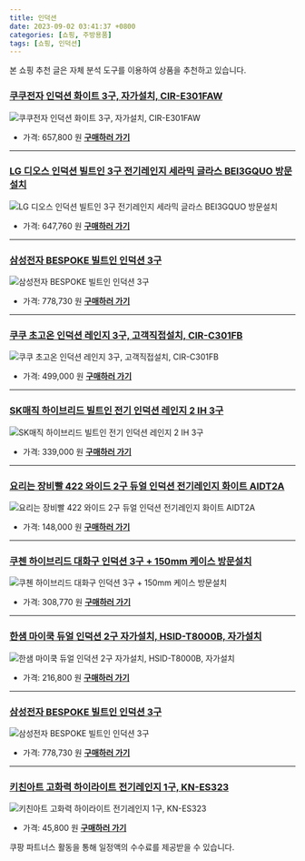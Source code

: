 ```yaml
---
title: 인덕션
date: 2023-09-02 03:41:37 +0800
categories: [쇼핑, 주방용품]
tags: [쇼핑, 인덕션]
---
```

본 쇼핑 추천 글은 자체 분석 도구를 이용하여 상품을 추천하고 있습니다.
### [쿠쿠전자 인덕션 화이트 3구, 자가설치, CIR-E301FAW](https://link.coupang.com/re/AFFSDP?lptag=AF1030537&pageKey=6636537595&itemId=15291270391&vendorItemId=82511686661&traceid=V0-153-a8b9de14131158d9&clickBeacon=VRVYWxcoBhMizAbfVT3DyisJQ0vBfae%2BZRQuknEATw5%2FNMbz%2FmaSy%2FxQFgQ8Id1x%2BW7DR1j%2FuGkn4%2BEVDnC2sSCw8scXFza0ugHPFdixhnp%2FgoMWg6UqFo2l%2BdNe8R6DkEx3wzT7E3nPHB1ph6tmgUhJ%2FrHoItDono91CToa2Q19O9%2B8Eir2Y74fW1fLo9vojfBIOXvjoRctDw9KecezeNsYcx6ci6E4tfrA82JndrtHo4%2FMbx%2FXuJqgUhVHlCjvz04mvzYEtF4GSHtIGJpfYu9Qs7Cf0DoQlrX6S%2Fb%2FUq9TYA4SJKCiSJ6Qez4QoLerEueCB%2BO1MzszcRd3tMlG9ckD0JDM5p1FrQtgMRWmv1hRNqvZEpwLq0VqANYETpuH4B30zbVVY7RIf6sc%2BDfrwxGOKeCL%2BqTzQ0jp34rdtsdWLc6bUh7grPotFEHech1USOsag41hYufMoLlklFCeo2e%2FgW98ev5iZ2EgnCEdtCXJ2aS3axML68lMRPPlExVFsmJd6zFqXC%2FUkB1UeGto4QY1Z%2BhDM6rmVBI4OOMLsFqOYnE3R3lifVvssUo69wG9gBNqC7ZXAwPGUrrgj3Bh8jAomAc%2FO3ECVYvYnUb86b029BK%2FQO0ZvNSrSufaq7tnEZ8uOPqkG%2FimHBQChT3Y9LQ26FOsF%2Fxy8odjkcYCFZ2p0mGpXEAEs%2BwnTTfmDHrJmtuj37NmjrDObDXeJOlMogJyy50CZGNHyXZKigM9cXcbGnL9%2FTvjP%2FC7Pp6EyFCJRklK%2FLjcgYh%2BC6f86BcFz42EsTzrPX6SYQSogSh2UbDsGsc0Zmuinwfrg7jhcNlsDFo2muobKW0557tlXLswj%2BaxBjpBcyRLDWJbc3bgno%2BzH%2BRRttXcbsRXzS1urgdk&requestid=20230907034137366146065318&token=31850C%7CMIXED)
![쿠쿠전자 인덕션 화이트 3구, 자가설치, CIR-E301FAW](https://ads-partners.coupang.com/image1/d6y-XPMcI6fWxPqjd5cVOM2LQRAQxuCwemjMMQJMOVmTiu0Fh9PoCVWDCRqGy3giuv-Z3i0BfzfD9Gspj5LoYLeYNe7Chth8a_HDLVaVvi_r76_tXS-3m3sZbOHtpTxh-qn_AW6MMJDyymThflklJR42gs0277ZcY-TXi6APjxYXE88yI7A0fI9JtCIGCkFOmPKMpilvc_Byym_6FVoIcgJz0RXGuA69uy7_23PSIroiP0RtFaTmhx9mwnbZ5KnL-kPDro25EvllIUetw0XyH1I9BDKL)
- 가격: 657,800 원
[**구매하러 가기**](https://link.coupang.com/re/AFFSDP?lptag=AF1030537&pageKey=6636537595&itemId=15291270391&vendorItemId=82511686661&traceid=V0-153-a8b9de14131158d9&clickBeacon=VRVYWxcoBhMizAbfVT3DyisJQ0vBfae%2BZRQuknEATw5%2FNMbz%2FmaSy%2FxQFgQ8Id1x%2BW7DR1j%2FuGkn4%2BEVDnC2sSCw8scXFza0ugHPFdixhnp%2FgoMWg6UqFo2l%2BdNe8R6DkEx3wzT7E3nPHB1ph6tmgUhJ%2FrHoItDono91CToa2Q19O9%2B8Eir2Y74fW1fLo9vojfBIOXvjoRctDw9KecezeNsYcx6ci6E4tfrA82JndrtHo4%2FMbx%2FXuJqgUhVHlCjvz04mvzYEtF4GSHtIGJpfYu9Qs7Cf0DoQlrX6S%2Fb%2FUq9TYA4SJKCiSJ6Qez4QoLerEueCB%2BO1MzszcRd3tMlG9ckD0JDM5p1FrQtgMRWmv1hRNqvZEpwLq0VqANYETpuH4B30zbVVY7RIf6sc%2BDfrwxGOKeCL%2BqTzQ0jp34rdtsdWLc6bUh7grPotFEHech1USOsag41hYufMoLlklFCeo2e%2FgW98ev5iZ2EgnCEdtCXJ2aS3axML68lMRPPlExVFsmJd6zFqXC%2FUkB1UeGto4QY1Z%2BhDM6rmVBI4OOMLsFqOYnE3R3lifVvssUo69wG9gBNqC7ZXAwPGUrrgj3Bh8jAomAc%2FO3ECVYvYnUb86b029BK%2FQO0ZvNSrSufaq7tnEZ8uOPqkG%2FimHBQChT3Y9LQ26FOsF%2Fxy8odjkcYCFZ2p0mGpXEAEs%2BwnTTfmDHrJmtuj37NmjrDObDXeJOlMogJyy50CZGNHyXZKigM9cXcbGnL9%2FTvjP%2FC7Pp6EyFCJRklK%2FLjcgYh%2BC6f86BcFz42EsTzrPX6SYQSogSh2UbDsGsc0Zmuinwfrg7jhcNlsDFo2muobKW0557tlXLswj%2BaxBjpBcyRLDWJbc3bgno%2BzH%2BRRttXcbsRXzS1urgdk&requestid=20230907034137366146065318&token=31850C%7CMIXED)
---
### [LG 디오스 인덕션 빌트인 3구 전기레인지 세라믹 글라스 BEI3GQUO 방문설치](https://link.coupang.com/re/AFFSDP?lptag=AF1030537&pageKey=7213999051&itemId=18241563648&vendorItemId=85351285927&traceid=V0-153-07cb08ef61296138&requestid=20230907034137366146065318&token=31850C%7CMIXED)
![LG 디오스 인덕션 빌트인 3구 전기레인지 세라믹 글라스 BEI3GQUO 방문설치](https://ads-partners.coupang.com/image1/bsp17wzP2Ab8v_l6btPjPx6tGyjnAUlfpS2Ienl3mw0JpCbr2yQALFc9RuWGlAlQYfsvwVSESAiIJUASTlDMKrerKRwblgA4IbfULDkI0GsSfa34OTQPe3hVkjW-2Lr55DgCdvgoj_o05mHeczzpaL_F6jDAYsKHG7SMiBVjfo-rlE1ZPySqrAJOPDn7nx7a6jddv8mjmRcF-Qd6xGQVwezW4srMWkePxtR2tooxWTO50bYNwNJwqr-EtVMcjbVWZsWoreWuqjB8oo0L9z8O7g==)
- 가격: 647,760 원
[**구매하러 가기**](https://link.coupang.com/re/AFFSDP?lptag=AF1030537&pageKey=7213999051&itemId=18241563648&vendorItemId=85351285927&traceid=V0-153-07cb08ef61296138&requestid=20230907034137366146065318&token=31850C%7CMIXED)
---
### [삼성전자 BESPOKE 빌트인 인덕션 3구](https://link.coupang.com/re/AFFSDP?lptag=AF1030537&pageKey=7057590480&itemId=17488829597&vendorItemId=84656216290&traceid=V0-153-773527f9641decd1&requestid=20230907034137366146065318&token=31850C%7CMIXED)
![삼성전자 BESPOKE 빌트인 인덕션 3구](https://ads-partners.coupang.com/image1/jhUMOvf5nk9aNx3WjsUPjri37gpRH8SzoVIAur8K6namfevsXTF4y0ZLjgmiI47aBEH1lQlTxYjxJ9SndS3cwU_TtDpeiDA_Zc3RfkCQaG6ur88y2hDPt8SLiHjOtv-IJCNYH1ecJ16EdzaQucEgKLb6PX_uazWP2Z6zBBO_MSYGtWfaViaDcuuNth6BoMLylEwrWf4_YaO9ZfBJ_aPkx-qw1nT6LU9fgsU4D1Mz0FHPpigjKIwHAWtbElv0A-3ZTCQl72a9A3m8LhaqVsqb7A==)
- 가격: 778,730 원
[**구매하러 가기**](https://link.coupang.com/re/AFFSDP?lptag=AF1030537&pageKey=7057590480&itemId=17488829597&vendorItemId=84656216290&traceid=V0-153-773527f9641decd1&requestid=20230907034137366146065318&token=31850C%7CMIXED)
---
### [쿠쿠 초고온 인덕션 레인지 3구, 고객직접설치, CIR-C301FB](https://link.coupang.com/re/AFFSDP?lptag=AF1030537&pageKey=6947579104&itemId=16868353556&vendorItemId=84047035458&traceid=V0-153-52895138094e19ef&clickBeacon=VRVYWxcoBhMizAbfVT3DyisJQ0vBfae%2BZRQuknEATw5%2FNMbz%2FmaSy%2FxQFgQ8Id1x%2BW7DR1j%2FuGkn4%2BEVDnC2scvTfLvpPyO4MjkZfpovm0J%2FgoMWg6UqFo2l%2BdNe8R6DKjNNkGiHL6g%2BCIABM6UZ%2Ffm2Q26whoaer7RZ3rrYyRh9O9%2B8Eir2Y74fW1fLo9vojfBIOXvjoRctDw9KecezeNsYcx6ci6E4tfrA82JndrtHo4%2FMbx%2FXuJqgUhVHlCjvOaLQgZjm2bXDeRYEgTpcE83p8jiJV5APeBUAu9R2iDhA6yXK5v%2BwCWq5s1tMuF6SmNlBAU2gm0iKNnyunWiIIizcOYk4oY0DWKHsolt9lNY7n%2FrgBXY5CEQ8sc8T5Cdv4B30zbVVY7RIf6sc%2BDfrwxGOKeCL%2BqTzQ0jp34rdtsdWLc6bUh7grPotFEHech1UdIa79zICRoQtiJJcjhx%2Fmizzuk3rnhJI0jvf04lMtaXJ2aS3axML68lMRPPlExVFsmJd6zFqXC%2FUkB1UeGto4QY1Z%2BhDM6rmVBI4OOMLsFqOYnE3R3lifVvssUo69wG9gBNqC7ZXAwPGUrrgj3Bh8jAomAc%2FO3ECVYvYnUb86b029BK%2FQO0ZvNSrSufaq7tnEZ8uOPqkG%2FimHBQChT3Y9LQ26FOsF%2Fxy8odjkcYCFZ2p0mGpXEAEs%2BwnTTfmDHrJmtuj37NmjrDObDXeJOlMogJyy50CZGNHyXZKigM9cXcbGnL9%2FTvjP%2FC7Pp6EyFCJRklK%2FLjcgYh%2BC6f86BcFz42EsTzrPX6SYQSogSh2UbDsGsc0Zmuinwfrg7jhcNlsDFo2muobKW0557tlXLswj%2BaxBjpBcyRLDWJbc3bgno%2BzH%2BRRttXcbsRXzS1urgdk&requestid=20230907034137366146065318&token=31850C%7CMIXED)
![쿠쿠 초고온 인덕션 레인지 3구, 고객직접설치, CIR-C301FB](https://ads-partners.coupang.com/image1/st8Mct-3_NWmLdxnskw6dW3WluF31FQB9-YKaxOQWJwbawyOAn3AJ2zudgZSQ4VpBNgha1ZGwFf7rUwenxfxvo5fZe0rVLyS3gx7qBxLMLcIjxKIaAFoBvVOBRI-qleYPr9aPDAwMmrAjSwDBdxM-1EsyU_dQUksa5AdnSdQoM_XB3b_eHJlolyjcQJ0Zo_j6EVAN2LIBsDLPi_qPxmtNtaKKNiY7vyzTPPyrW-HrQSmUgqgky1OAiDloJUKkX_MTnlnUo94cRjLM790uDLwgVo17mRolA==)
- 가격: 499,000 원
[**구매하러 가기**](https://link.coupang.com/re/AFFSDP?lptag=AF1030537&pageKey=6947579104&itemId=16868353556&vendorItemId=84047035458&traceid=V0-153-52895138094e19ef&clickBeacon=VRVYWxcoBhMizAbfVT3DyisJQ0vBfae%2BZRQuknEATw5%2FNMbz%2FmaSy%2FxQFgQ8Id1x%2BW7DR1j%2FuGkn4%2BEVDnC2scvTfLvpPyO4MjkZfpovm0J%2FgoMWg6UqFo2l%2BdNe8R6DKjNNkGiHL6g%2BCIABM6UZ%2Ffm2Q26whoaer7RZ3rrYyRh9O9%2B8Eir2Y74fW1fLo9vojfBIOXvjoRctDw9KecezeNsYcx6ci6E4tfrA82JndrtHo4%2FMbx%2FXuJqgUhVHlCjvOaLQgZjm2bXDeRYEgTpcE83p8jiJV5APeBUAu9R2iDhA6yXK5v%2BwCWq5s1tMuF6SmNlBAU2gm0iKNnyunWiIIizcOYk4oY0DWKHsolt9lNY7n%2FrgBXY5CEQ8sc8T5Cdv4B30zbVVY7RIf6sc%2BDfrwxGOKeCL%2BqTzQ0jp34rdtsdWLc6bUh7grPotFEHech1UdIa79zICRoQtiJJcjhx%2Fmizzuk3rnhJI0jvf04lMtaXJ2aS3axML68lMRPPlExVFsmJd6zFqXC%2FUkB1UeGto4QY1Z%2BhDM6rmVBI4OOMLsFqOYnE3R3lifVvssUo69wG9gBNqC7ZXAwPGUrrgj3Bh8jAomAc%2FO3ECVYvYnUb86b029BK%2FQO0ZvNSrSufaq7tnEZ8uOPqkG%2FimHBQChT3Y9LQ26FOsF%2Fxy8odjkcYCFZ2p0mGpXEAEs%2BwnTTfmDHrJmtuj37NmjrDObDXeJOlMogJyy50CZGNHyXZKigM9cXcbGnL9%2FTvjP%2FC7Pp6EyFCJRklK%2FLjcgYh%2BC6f86BcFz42EsTzrPX6SYQSogSh2UbDsGsc0Zmuinwfrg7jhcNlsDFo2muobKW0557tlXLswj%2BaxBjpBcyRLDWJbc3bgno%2BzH%2BRRttXcbsRXzS1urgdk&requestid=20230907034137366146065318&token=31850C%7CMIXED)
---
### [SK매직 하이브리드 빌트인 전기 인덕션 레인지 2 IH 3구](https://link.coupang.com/re/AFFSDP?lptag=AF1030537&pageKey=6144547367&itemId=11814269303&vendorItemId=79087788617&traceid=V0-153-46610d4ee5584274&requestid=20230907034137366146065318&token=31850C%7CMIXED)
![SK매직 하이브리드 빌트인 전기 인덕션 레인지 2 IH 3구](https://ads-partners.coupang.com/image1/60D8CYUrmW9sgPfP69cZwbsAvNPfI4uTsCu51sN3R2VljAL21JPwLGAAIECkHKo4F8WCSPS2dMk3M7BPCW-kyPZOprsWiEW8y_7HzvAugcRSMb6hmgonIKlBqSigxLytfeTWm1JXMd8AI5OTTT_BPwsEVMo546hM2MIgY7Tyez1ooo94gXMakvWUGj-HftEuWa_dcGVsUHCgyomUXsh_1XKyaUaqLthkiqfXiiR7y5rKyqNWt-kNhkeJqwGepLVhRRoC1AWG_FsB0S4vOvxk7A==)
- 가격: 339,000 원
[**구매하러 가기**](https://link.coupang.com/re/AFFSDP?lptag=AF1030537&pageKey=6144547367&itemId=11814269303&vendorItemId=79087788617&traceid=V0-153-46610d4ee5584274&requestid=20230907034137366146065318&token=31850C%7CMIXED)
---
### [요리는 장비빨 422 와이드 2구 듀얼 인덕션 전기레인지 화이트 AIDT2A](https://link.coupang.com/re/AFFSDP?lptag=AF1030537&pageKey=7209999459&itemId=18243607187&vendorItemId=85390491100&traceid=V0-153-bf3b48380330e0bf&clickBeacon=VRVYWxcoBhMizAbfVT3DyisJQ0vBfae%2BZRQuknEATw5%2FNMbz%2FmaSy%2FxQFgQ8Id1x%2BW7DR1j%2FuGkn4%2BEVDnC2sSXuXzmXcJDeDpejHcMEYwDVN06Z6KUaKjkBOD32AESnnrsDB8avQcNfi1sLQXbq7HQVbCHgFG%2FfBpvUB0ZtKyR9O9%2B8Eir2Y74fW1fLo9vojfBIOXvjoRctDw9KecezeNsYcx6ci6E4tfrA82JndrtHo4%2FMbx%2FXuJqgUhVHlCjvg8q5k9bHlQ2KYYGvVyr0KfsFpWfNB51ey6ouiTKhBG5RKTsp3oWRGNXf3qQE%2Bjj3AxvkFnYYQ42s%2BC0pWQd1CoGbS4pXfoN713Dr%2FKaNtJua9UYOSPMOCx3PmHX%2By4%2B8A%2FV2R%2Fak5fmS33L2gfygdBh%2FA2Em4R%2FODQiv6eVtcC03ZFVUieFrepSHFb2kecWzX2Z%2Fk38HbNthObRGyOm%2BuXkiYNoG3TzQin1qJNSHr1%2FOxUqeXIYlj86d5RWaIt1MudNAk3wThBhlC2lopD7n4bBcnojvaVREhk1752UmDALBZYPEDwK3yGR%2For12UvK%2FRHvp88KTH%2FWrT2dMIv3VpvX2w6SGsq8rHQn8eE3x2JXrnvcwsM%2FlOV3Z6oGLi8jIpY6NR3l2Hz0sqqNkJhix94XQH%2BsaWf1ZDfwossapmCGAj4wIxiPFVPQ7xB7EIwT%2BAnighyM8l%2FYf1jJYf5DrPydQcz0EHnurQfykCsVSPV%2BT4hE9dOhhk7mvLdnPucPuXTMd11zb0k6a5PSrwrxR4WJqk4QxA3L%2BZE%2BZ4z4uoNQNUyQ8ytjoDb49ZDh2MmKH7pBu9gErBXqe42qjtFbDnMladxPSpWJ00B7gX3nIvc4%3D&requestid=20230907034137366146065318&token=31850C%7CMIXED)
![요리는 장비빨 422 와이드 2구 듀얼 인덕션 전기레인지 화이트 AIDT2A](https://ads-partners.coupang.com/image1/fZEjEu8gftTSbXs4fWmBYB61uowliRwRdesHUtw1nvUIZcPLkMJuz6tPn-FbWF-llJIXB3-10_2ISxcgTeq1gWRgLrH-6Js4Zf1zvFZDg7rc3sNv9tARpuGywKxbZxkAIHOmGhUs6mqvtOeXW2BxMiGGJCR5glYZzOy2ziIwvz85YULgY-ilNf1y6lxIWBHwO1F6zwMR7Ows2SVfLRuriZO3T-6SpmTKE3xAFVWEoTJzzsFka45h55BKnUMeDhopLWr_vzsoDtIEktRrvZDx2eJ0MLgEglMIkkS2TQ8yyQ9Gj-gJ)
- 가격: 148,000 원
[**구매하러 가기**](https://link.coupang.com/re/AFFSDP?lptag=AF1030537&pageKey=7209999459&itemId=18243607187&vendorItemId=85390491100&traceid=V0-153-bf3b48380330e0bf&clickBeacon=VRVYWxcoBhMizAbfVT3DyisJQ0vBfae%2BZRQuknEATw5%2FNMbz%2FmaSy%2FxQFgQ8Id1x%2BW7DR1j%2FuGkn4%2BEVDnC2sSXuXzmXcJDeDpejHcMEYwDVN06Z6KUaKjkBOD32AESnnrsDB8avQcNfi1sLQXbq7HQVbCHgFG%2FfBpvUB0ZtKyR9O9%2B8Eir2Y74fW1fLo9vojfBIOXvjoRctDw9KecezeNsYcx6ci6E4tfrA82JndrtHo4%2FMbx%2FXuJqgUhVHlCjvg8q5k9bHlQ2KYYGvVyr0KfsFpWfNB51ey6ouiTKhBG5RKTsp3oWRGNXf3qQE%2Bjj3AxvkFnYYQ42s%2BC0pWQd1CoGbS4pXfoN713Dr%2FKaNtJua9UYOSPMOCx3PmHX%2By4%2B8A%2FV2R%2Fak5fmS33L2gfygdBh%2FA2Em4R%2FODQiv6eVtcC03ZFVUieFrepSHFb2kecWzX2Z%2Fk38HbNthObRGyOm%2BuXkiYNoG3TzQin1qJNSHr1%2FOxUqeXIYlj86d5RWaIt1MudNAk3wThBhlC2lopD7n4bBcnojvaVREhk1752UmDALBZYPEDwK3yGR%2For12UvK%2FRHvp88KTH%2FWrT2dMIv3VpvX2w6SGsq8rHQn8eE3x2JXrnvcwsM%2FlOV3Z6oGLi8jIpY6NR3l2Hz0sqqNkJhix94XQH%2BsaWf1ZDfwossapmCGAj4wIxiPFVPQ7xB7EIwT%2BAnighyM8l%2FYf1jJYf5DrPydQcz0EHnurQfykCsVSPV%2BT4hE9dOhhk7mvLdnPucPuXTMd11zb0k6a5PSrwrxR4WJqk4QxA3L%2BZE%2BZ4z4uoNQNUyQ8ytjoDb49ZDh2MmKH7pBu9gErBXqe42qjtFbDnMladxPSpWJ00B7gX3nIvc4%3D&requestid=20230907034137366146065318&token=31850C%7CMIXED)
---
### [쿠첸 하이브리드 대화구 인덕션 3구 + 150mm 케이스 방문설치](https://link.coupang.com/re/AFFSDP?lptag=AF1030537&pageKey=7186484176&itemId=18180954871&vendorItemId=86567773795&traceid=V0-153-1dd1218bc538c14b&requestid=20230907034137366146065318&token=31850C%7CMIXED)
![쿠첸 하이브리드 대화구 인덕션 3구 + 150mm 케이스 방문설치](https://ads-partners.coupang.com/image1/4q2WqccLM2WsCfID4kS4hQ-on4flDW3vt1MQx2KV0mXjjsU6Y2p6oSxJqLzDlsnQfxnHB82pZ0MoNTzKICmjW4GasiVLD9IGsZKwjB6vfmUdBnSCwYt8aO_vDfxrra8ghHrSdR0wnd9uINeADQfJXomklvsbLvo8EcA7R6040zVHXvjVtsNHjLB6Hd0ZIcb56g5ihfqLcPKjfJMC38vE64CLg5JbIZIKgcMDObU2LMroEbIXvnhtvoBA_VJ4bNfa-v__6sfPm5qn6CAd_we6OkM=)
- 가격: 308,770 원
[**구매하러 가기**](https://link.coupang.com/re/AFFSDP?lptag=AF1030537&pageKey=7186484176&itemId=18180954871&vendorItemId=86567773795&traceid=V0-153-1dd1218bc538c14b&requestid=20230907034137366146065318&token=31850C%7CMIXED)
---
### [한샘 마이쿡 듀얼 인덕션 2구 자가설치, HSID-T8000B, 자가설치](https://link.coupang.com/re/AFFSDP?lptag=AF1030537&pageKey=4705969589&itemId=5932980254&vendorItemId=73230969292&traceid=V0-153-8bb708735172e9c7&clickBeacon=VRVYWxcoBhMizAbfVT3DyisJQ0vBfae%2BZRQuknEATw5%2FNMbz%2FmaSy%2FxQFgQ8Id1x%2BW7DR1j%2FuGkn4%2BEVDnC2sX9R2pV7NRfLVdfS6uvj%2FarVN06Z6KUaKjkBOD32AESnOujTV7f%2FCQ%2FTAvWSTiaK7mTqL9w1V7wnyR6chq5Aj%2BV9O9%2B8Eir2Y74fW1fLo9vojfBIOXvjoRctDw9KecezeNsYcx6ci6E4tfrA82JndrtHo4%2FMbx%2FXuJqgUhVHlCjvMp944F9Y8iQG%2BB3%2F%2BIXlTR9jRnnjDNg%2Fr4YYM4JiyGj7cstI5E05Qm2UqiW4QhNH%2FwYZOeVrHs4DXOpRiGjarjVt4bVGc%2FDFBdusHZJ%2FF%2FbShiOdLxProJ0MFrIBPwAOA%2FV2R%2Fak5fmS33L2gfygdBh%2FA2Em4R%2FODQiv6eVtcC3OYdbqPEoCjuBD%2BcO1UmgB%2FOBEx%2Fd%2Fq0VnXuwWE6nnWn42aVhPdNsO87Vn9iNfZL8QTZjpdKShchECfbRJNc%2Bn7xOcCHl3lRJjz0O84bdWOPzMzi0x7FhvagkTt5ULFpP9eQIGiOBzHzwXWH8rbQdYJLVdcKwYgdYeT90Q9%2BxiwjFJhwdPzKCTyiz7i8zqSAwN86DYYxy0jzFojwuxCi7ll%2FvphNAqIltTFwCOUjLSu6GBocbkfK%2BgXrbjkEn4c7KJM8pKFr7YEz1GZid3payKPRQvUzwOCcI8I373Abzul8p%2BWGayktQuWLb7%2BMeRzoy7EKrQyg9KVrpuQGn3EJNpLN8F%2FLZSuHiNMODQ6fn4EPlvxMLtBUj7evP2S0OnNQFbazEwXlUWLBEH7UWWqsrhgJnsH22IjX6eLdQMz3x%2BZ30vO07MdP8IWRLQ5L%2Fb7%2Fg%3D&requestid=20230907034137366146065318&token=31850C%7CMIXED)
![한샘 마이쿡 듀얼 인덕션 2구 자가설치, HSID-T8000B, 자가설치](https://ads-partners.coupang.com/image1/3Kjgyv_IfifC9fsd3AO3edrDKQWTe0SZM94ra3lSBGXGQ7pb4V_YJ5JDxBz6AMM8GibJKrgbJsq3YSCW3Je3vJ0X54j92XpXXtEHO7nJQq8aUVPUom2i8MaI1rST0hEWx0toaM9nl4mLpcOMtnCkVqqGCOJUiflJ6MS3x7HfGlYBDHjoklQ31K7OTT3GjLSphVTQyDo1kW5o5-LUF1JJYN90IYq-sdxZFUaQxiKD37obRBdNUsWEcXDiR2Gkrbc83U1s-OHTnKE7l_fEcA==)
- 가격: 216,800 원
[**구매하러 가기**](https://link.coupang.com/re/AFFSDP?lptag=AF1030537&pageKey=4705969589&itemId=5932980254&vendorItemId=73230969292&traceid=V0-153-8bb708735172e9c7&clickBeacon=VRVYWxcoBhMizAbfVT3DyisJQ0vBfae%2BZRQuknEATw5%2FNMbz%2FmaSy%2FxQFgQ8Id1x%2BW7DR1j%2FuGkn4%2BEVDnC2sX9R2pV7NRfLVdfS6uvj%2FarVN06Z6KUaKjkBOD32AESnOujTV7f%2FCQ%2FTAvWSTiaK7mTqL9w1V7wnyR6chq5Aj%2BV9O9%2B8Eir2Y74fW1fLo9vojfBIOXvjoRctDw9KecezeNsYcx6ci6E4tfrA82JndrtHo4%2FMbx%2FXuJqgUhVHlCjvMp944F9Y8iQG%2BB3%2F%2BIXlTR9jRnnjDNg%2Fr4YYM4JiyGj7cstI5E05Qm2UqiW4QhNH%2FwYZOeVrHs4DXOpRiGjarjVt4bVGc%2FDFBdusHZJ%2FF%2FbShiOdLxProJ0MFrIBPwAOA%2FV2R%2Fak5fmS33L2gfygdBh%2FA2Em4R%2FODQiv6eVtcC3OYdbqPEoCjuBD%2BcO1UmgB%2FOBEx%2Fd%2Fq0VnXuwWE6nnWn42aVhPdNsO87Vn9iNfZL8QTZjpdKShchECfbRJNc%2Bn7xOcCHl3lRJjz0O84bdWOPzMzi0x7FhvagkTt5ULFpP9eQIGiOBzHzwXWH8rbQdYJLVdcKwYgdYeT90Q9%2BxiwjFJhwdPzKCTyiz7i8zqSAwN86DYYxy0jzFojwuxCi7ll%2FvphNAqIltTFwCOUjLSu6GBocbkfK%2BgXrbjkEn4c7KJM8pKFr7YEz1GZid3payKPRQvUzwOCcI8I373Abzul8p%2BWGayktQuWLb7%2BMeRzoy7EKrQyg9KVrpuQGn3EJNpLN8F%2FLZSuHiNMODQ6fn4EPlvxMLtBUj7evP2S0OnNQFbazEwXlUWLBEH7UWWqsrhgJnsH22IjX6eLdQMz3x%2BZ30vO07MdP8IWRLQ5L%2Fb7%2Fg%3D&requestid=20230907034137366146065318&token=31850C%7CMIXED)
---
### [삼성전자 BESPOKE 빌트인 인덕션 3구](https://link.coupang.com/re/AFFSDP?lptag=AF1030537&pageKey=7057590480&itemId=17488829587&vendorItemId=84656216240&traceid=V0-153-773527f9641decd1&requestid=20230907034137366146065318&token=31850C%7CMIXED)
![삼성전자 BESPOKE 빌트인 인덕션 3구](https://ads-partners.coupang.com/image1/vxj8E7uVTWBleRbCv60q_5wlpzFmxQAcDaL9uVhnNYE8Kb4CeK416g8L7Oq0CBZOs4rQDSp-lKMf82iklgqWy4fBCk8fgYoZIekRoNkBz5wW3G27UVvARZQGmXrmyu8GxhIlXTTfrUo-eD0KuP2STi7gV6HKBeuibRh7hpsLjwIKDNlHmSYPw05Jj74ZA5SkT9KvynyfYY3kOYFXL2c0S72SXfL8UnuuJDE3Ia3xLZPQW1conYSBljBjoz6lG6pq3cyT5Bf2TxGcdzOEZudQ)
- 가격: 778,730 원
[**구매하러 가기**](https://link.coupang.com/re/AFFSDP?lptag=AF1030537&pageKey=7057590480&itemId=17488829587&vendorItemId=84656216240&traceid=V0-153-773527f9641decd1&requestid=20230907034137366146065318&token=31850C%7CMIXED)
---
### [키친아트 고화력 하이라이트 전기레인지 1구, KN-ES323](https://link.coupang.com/re/AFFSDP?lptag=AF1030537&pageKey=1926035152&itemId=3269650299&vendorItemId=71256670437&traceid=V0-153-d218e964547bcad7&clickBeacon=VRVYWxcoBhMizAbfVT3DyisJQ0vBfae%2BZRQuknEATw5%2FNMbz%2FmaSy%2FxQFgQ8Id1x%2BW7DR1j%2FuGkn4%2BEVDnC2sfjKBUXtm5gke96qKZXC4YjVN06Z6KUaKjkBOD32AESnGBapstNfW0XUB466KISLK5VEWeyzDZMitz%2BOdQ9fGlJ9O9%2B8Eir2Y74fW1fLo9vojfBIOXvjoRctDw9KecezeNsYcx6ci6E4tfrA82JndrtHo4%2FMbx%2FXuJqgUhVHlCjvmwmhkBR4YBN6mwhc3MjfIomLSAqnCz1%2BvVYYaZ50OfK%2FjXSUBOZT4qTgVebQrrlXagW5jWwywtAnOKDhnRm73A8GxOisTQPtiZqehSBn5zkSa%2Fq3Dj36p9iZmkGZzrB%2BPchLV5ZrAJEeOAszhqzMXcQHquGjprgVvOXlnYFr13CsKxMUYRMJ7PhsW779Xj5EgDluJlElb1qvdLxUN1vi6z%2B0vUwj8v7UFitUSXJjm8UfeED0CLewJcdJo%2FBOHqN4eP%2FQ84n3AUHOknwedTYhW8jEGpW53R%2BWB2tYM9toILqK6Y599WAuWHAiQE2nsjiBpSs%2FIrzWWVdm5%2FxXu%2FWz95sT18KWDh1ZpE7P5dYjhP%2FnXh%2BTv5zBnIFdtJ8vPTb7GGlZ91nmb6Ejm31nuyXUYamxhF8w72xNHz%2B3jSDvQxJ4rwShCOUTnVOTGqKcZkJ5sI%2FyNUPaBXTT42XhsR5cDeZoEGHLqFrY2RP3g61r6AcDNFKH6WBbEPEiWxjkQGz1rthphNtKpXDUXVChsAH%2FLeGUEzqA7P%2BFGyGYYvN4fGe7FJ1szJyPuGXNsflJIgvLm0IZbA2Q9lHjgVjaUjMuViorfW7c0bPJIKPf23%2FC%2FHOmOj3nEVbhsku3qVfmaoEN&requestid=20230907034137366146065318&token=31850C%7CMIXED)
![키친아트 고화력 하이라이트 전기레인지 1구, KN-ES323](https://ads-partners.coupang.com/image1/60BzIQflzsfPgHEn6xPfQcxRH5nonsTXywjm7ezVPTKTLy9YGugOJXJhpmPDU9YhwMl2hwnbm0Fc9hTdA1B96spgYAP3lkAt97ElPjUPr7Vv-44nIybpTf0dZNSq-SJAIBKdY6TeKxYfD3ISFR_SQOzAhREBPzize7Amab9M9pa_lw2Q1FEILYN2H0JaTcaPXChnKXjq5M2iBhZdMkNM19K4wo-ToPMG5QXno_saC3XptDAjrOVWzfbBzOrEndC-yI53RBsJmwdD_C8wSiWJGYIk_gtExCA=)
- 가격: 45,800 원
[**구매하러 가기**](https://link.coupang.com/re/AFFSDP?lptag=AF1030537&pageKey=1926035152&itemId=3269650299&vendorItemId=71256670437&traceid=V0-153-d218e964547bcad7&clickBeacon=VRVYWxcoBhMizAbfVT3DyisJQ0vBfae%2BZRQuknEATw5%2FNMbz%2FmaSy%2FxQFgQ8Id1x%2BW7DR1j%2FuGkn4%2BEVDnC2sfjKBUXtm5gke96qKZXC4YjVN06Z6KUaKjkBOD32AESnGBapstNfW0XUB466KISLK5VEWeyzDZMitz%2BOdQ9fGlJ9O9%2B8Eir2Y74fW1fLo9vojfBIOXvjoRctDw9KecezeNsYcx6ci6E4tfrA82JndrtHo4%2FMbx%2FXuJqgUhVHlCjvmwmhkBR4YBN6mwhc3MjfIomLSAqnCz1%2BvVYYaZ50OfK%2FjXSUBOZT4qTgVebQrrlXagW5jWwywtAnOKDhnRm73A8GxOisTQPtiZqehSBn5zkSa%2Fq3Dj36p9iZmkGZzrB%2BPchLV5ZrAJEeOAszhqzMXcQHquGjprgVvOXlnYFr13CsKxMUYRMJ7PhsW779Xj5EgDluJlElb1qvdLxUN1vi6z%2B0vUwj8v7UFitUSXJjm8UfeED0CLewJcdJo%2FBOHqN4eP%2FQ84n3AUHOknwedTYhW8jEGpW53R%2BWB2tYM9toILqK6Y599WAuWHAiQE2nsjiBpSs%2FIrzWWVdm5%2FxXu%2FWz95sT18KWDh1ZpE7P5dYjhP%2FnXh%2BTv5zBnIFdtJ8vPTb7GGlZ91nmb6Ejm31nuyXUYamxhF8w72xNHz%2B3jSDvQxJ4rwShCOUTnVOTGqKcZkJ5sI%2FyNUPaBXTT42XhsR5cDeZoEGHLqFrY2RP3g61r6AcDNFKH6WBbEPEiWxjkQGz1rthphNtKpXDUXVChsAH%2FLeGUEzqA7P%2BFGyGYYvN4fGe7FJ1szJyPuGXNsflJIgvLm0IZbA2Q9lHjgVjaUjMuViorfW7c0bPJIKPf23%2FC%2FHOmOj3nEVbhsku3qVfmaoEN&requestid=20230907034137366146065318&token=31850C%7CMIXED)


쿠팡 파트너스 활동을 통해 일정액의 수수료를 제공받을 수 있습니다.
